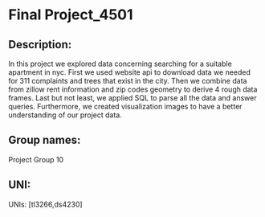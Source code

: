 # Final Project_4501
## Description: 
In this project we explored data concerning searching for a suitable apartment in nyc. First we used website api to download data we needed for 311 complaints and trees that exist in the city. Then we combine data from zillow rent information and zip codes geometry to derive 4 rough data frames. Last but not least, we applied SQL to parse all the data and answer queries. Furthermore, we created visualization images to have a better understanding of our project data.
## Group names:
Project Group 10
## UNI:
UNIs: [tl3266,ds4230]

